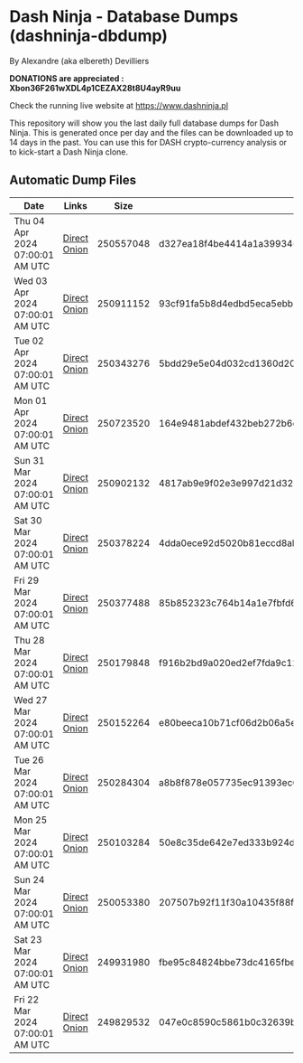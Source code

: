 # Dash Ninja - Database Dumps (dashninja-dbdump)
By Alexandre (aka elbereth) Devilliers

**DONATIONS are appreciated : Xbon36F261wXDL4p1CEZAX28t8U4ayR9uu**

Check the running live website at https://www.dashninja.pl

This repository will show you the last daily full database dumps for Dash Ninja. This is generated once per day and the files can be downloaded up to 14 days in the past.
You can use this for DASH crypto-currency analysis or to kick-start a Dash Ninja clone.


## Automatic Dump Files
| Date | Links | Size | SHA256 |
|--|--|--|--|
| Thu 04 Apr 2024 07:00:01 AM UTC | [Direct](https://oshi.at/vXBC) [Onion](http://5ety7tpkim5me6eszuwcje7bmy25pbtrjtue7zkqqgziljwqy3rrikqd.onion/vXBC) | 250557048 | d327ea18f4be4414a1a3993461283c323d0fbf27f47c7312d24e7524348b57a5 | 
| Wed 03 Apr 2024 07:00:01 AM UTC | [Direct](https://oshi.at/FWEZ) [Onion](http://5ety7tpkim5me6eszuwcje7bmy25pbtrjtue7zkqqgziljwqy3rrikqd.onion/FWEZ) | 250911152 | 93cf91fa5b8d4edbd5eca5ebb7548d4a782379a27381932798c4be3ee92c7779 | 
| Tue 02 Apr 2024 07:00:01 AM UTC | [Direct](<html>) [Onion]() | 250343276 | 5bdd29e5e04d032cd1360d20e36b1d0c765ac40c59ed220449af67d4c2e08be3 | 
| Mon 01 Apr 2024 07:00:01 AM UTC | [Direct](https://oshi.at/uUhr) [Onion](http://5ety7tpkim5me6eszuwcje7bmy25pbtrjtue7zkqqgziljwqy3rrikqd.onion/uUhr) | 250723520 | 164e9481abdef432beb272b6e7234d37101758b153cd185c220aa458e4cea59b | 
| Sun 31 Mar 2024 07:00:01 AM UTC | [Direct](https://oshi.at/MUhU) [Onion](http://5ety7tpkim5me6eszuwcje7bmy25pbtrjtue7zkqqgziljwqy3rrikqd.onion/MUhU) | 250902132 | 4817ab9e9f02e3e997d21d32d2863bdb9f14e068b55dde3446787228320b51d0 | 
| Sat 30 Mar 2024 07:00:01 AM UTC | [Direct](https://oshi.at/vjUV) [Onion](http://5ety7tpkim5me6eszuwcje7bmy25pbtrjtue7zkqqgziljwqy3rrikqd.onion/vjUV) | 250378224 | 4dda0ece92d5020b81eccd8abdb482d5bf57c45ef90d6f22c01ed2584bc19998 | 
| Fri 29 Mar 2024 07:00:01 AM UTC | [Direct](https://oshi.at/jftD) [Onion](http://5ety7tpkim5me6eszuwcje7bmy25pbtrjtue7zkqqgziljwqy3rrikqd.onion/jftD) | 250377488 | 85b852323c764b14a1e7fbfd6b86e6e53302deca252fb18ad9ffe890c655a6c4 | 
| Thu 28 Mar 2024 07:00:01 AM UTC | [Direct](https://oshi.at/jyTE) [Onion](http://5ety7tpkim5me6eszuwcje7bmy25pbtrjtue7zkqqgziljwqy3rrikqd.onion/jyTE) | 250179848 | f916b2bd9a020ed2ef7fda9c1237aa02ae72e21eba5d82e4e2009c84217bbae4 | 
| Wed 27 Mar 2024 07:00:01 AM UTC | [Direct](https://oshi.at/ubwS) [Onion](http://5ety7tpkim5me6eszuwcje7bmy25pbtrjtue7zkqqgziljwqy3rrikqd.onion/ubwS) | 250152264 | e80beeca10b71cf06d2b06a5ef6db19cf40d27d1fbf8b87323a09bb1992740df | 
| Tue 26 Mar 2024 07:00:01 AM UTC | [Direct](https://oshi.at/CGBT) [Onion](http://5ety7tpkim5me6eszuwcje7bmy25pbtrjtue7zkqqgziljwqy3rrikqd.onion/CGBT) | 250284304 | a8b8f878e057735ec91393ec67c110a13c746edfe3202eb6116bad886dafe5f8 | 
| Mon 25 Mar 2024 07:00:01 AM UTC | [Direct](https://oshi.at/AqSL) [Onion](http://5ety7tpkim5me6eszuwcje7bmy25pbtrjtue7zkqqgziljwqy3rrikqd.onion/AqSL) | 250103284 | 50e8c35de642e7ed333b924d78ee86e1cb126d5db568a3cfdf796bd4a60b1185 | 
| Sun 24 Mar 2024 07:00:01 AM UTC | [Direct](https://oshi.at/svAj) [Onion](http://5ety7tpkim5me6eszuwcje7bmy25pbtrjtue7zkqqgziljwqy3rrikqd.onion/svAj) | 250053380 | 207507b92f11f30a10435f88f205d80d13c2438b0d833321bbff63036d698345 | 
| Sat 23 Mar 2024 07:00:01 AM UTC | [Direct](https://oshi.at/FfDA) [Onion](http://5ety7tpkim5me6eszuwcje7bmy25pbtrjtue7zkqqgziljwqy3rrikqd.onion/FfDA) | 249931980 | fbe95c84824bbe73dc4165fbe425425720823f6b097db88fb30de93fcfa54fc9 | 
| Fri 22 Mar 2024 07:00:01 AM UTC | [Direct](https://oshi.at/JpGH) [Onion](http://5ety7tpkim5me6eszuwcje7bmy25pbtrjtue7zkqqgziljwqy3rrikqd.onion/JpGH) | 249829532 | 047e0c8590c5861b0c32639bfb5257ff89316c8104fc89fa6d9932c266fcb82a | 
